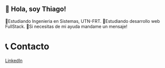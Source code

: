 ## 👋 Hola, soy Thiago!
  🌱Estudiando Ingenieria en Sistemas, UTN-FRT.
  🌱Estudiando desarrollo web FullStack.
  💬Si necesitas de mi ayuda mandame un mensaje!

# 📞 Contacto
  [LinkedIn](https://www.linkedin.com/in/thiagolopezalderete/)
 
  

<!--
**ThiagoLopezA/ThiagoLopezA** is a ✨ _special_ ✨ repository because its `README.md` (this file) appears on your GitHub profile.

Here are some ideas to get you started:

- 🔭 I’m currently working on ...
- 🌱 I’m currently learning ...
- 👯 I’m looking to collaborate on ...
- 🤔 I’m looking for help with ...
- 💬 Ask me about ...
- 📫 How to reach me: ...
- 😄 Pronouns: ...
- ⚡ Fun fact: ...
-->
